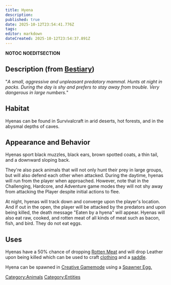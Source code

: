 ```yaml
---
title: Hyena
description: 
published: true
date: 2025-10-12T23:54:41.776Z
tags: 
editor: markdown
dateCreated: 2025-10-12T23:54:37.891Z
---
```


__NOTOC__ __NOEDITSECTION__

## Description (from [Bestiary](Bestiary "wikilink"))

"*A small, aggressive and unpleasant predatory mammal. Hunts at night in
packs. During the day is shy and prefers to stay away from trouble. Very
dangerous in large numbers.*"

## Habitat

Hyenas can be found in Survivalcraft in arid deserts, hot forests, and
in the abysmal depths of caves.

## Appearance and Behavior

Hyenas sport black muzzles, black ears, brown spotted coats, a thin
tail, and a downward sloping back.

They're also pack animals that will not only hunt their prey in large
groups, but will also defend each other when attacked. During the
daytime, hyenas will run from the player when approached. However, note
that in the Challenging, Hardcore, and Adventure game modes they will
not shy away from attacking the Player despite initial actions to flee.

At night, hyenas will track down and converge upon the player's
location. And if out in the open, the player will be attacked by the
predators and upon being killed, the death message "Eaten by a hyena"
will appear. Hyenas will also eat raw, cooked, and rotten meat of all
kinds of meat such as bacon, fish, and bird. They do not eat eggs.

## Uses

Hyenas have a 50% chance of dropping [Rotten
Meat](Rotten_Meat "wikilink") and will drop Leather upon being killed
which can be used to craft [clothing](Clothing "wikilink") and a
[saddle](saddle "wikilink").

Hyena can be spawned in [Creative
Gamemode](http://survivalcraftgame.wikia.com/wiki/Creative_Gamemode)
using a [Spawner
Egg.](http://survivalcraftgame.wikia.com/wiki/Creative_Eggs)

[Category:Animals](Category:Animals "wikilink")
[Category:Entities](Category:Entities "wikilink")